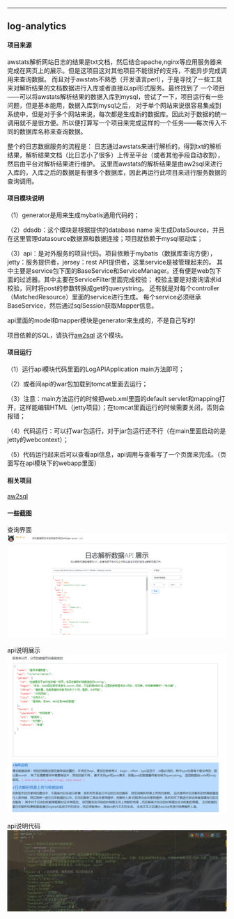 ----------------
log-analytics
-----------------

#### 项目来源
 awstats解析网站日志的结果是txt文档，然后结合apache,nginx等应用服务器来完成在网页上的展示。但是这项目这对其他项目不能很好的支持，不能异步完成调用来查询数据。
 而且对于awstats不熟悉（开发语言perl），于是寻找了一些工具来对解析结果的文档数据进行入库或者直接以api形式服务。最终找到了
 一个项目——可以将awstats解析结果的数据入库到mysql，尝试了一下，项目运行有一些问题，但是基本能用，数据入库到mysql之后，
 对于单个网站来说很容易集成到系统中，但是对于多个网站来说，每次都是生成新的数据库。因此对于数据的统一调用就不是很方便。所以便打算写一个项目来完成这样的一个任务——每次传入不同的数据库名称来查询数据。

 整个的日志数据服务的流程是：
 日志通过awstats来进行解析的，得到txt的解析结果，解析结果文档（比日志小了很多）上传至平台（或者其他手段自动收割），然后由平台对解析结果进行维护。
这里而awstats的解析结果是由aw2sql来进行入库的，入库之后的数据是有很多个数据库，因此再运行此项目来进行服务数据的查询调用。


#### 项目模块说明
（1）generator是用来生成mybatis通用代码的；

（2）ddsdb：这个模块是根据提供的database name 来生成DataSource，并且在这里管理datasource数据源和数据连接；项目就依赖于mysql驱动库；

（3）api：是对外服务的项目代码。项目依赖于mybatis（数据库查询方便），jetty：服务提供者，jersey：rest API提供者，这里service是被管理起来的。
其中主要是service包下面的BaseService和ServiceManager。还有便是web包下面的过滤器。其中主要在ServiceFilter里面完成校验；
校验主要是对查询请求id校验，同时将post的参数转换成get的querystring。
还有就是对每个controller（MatchedResource）里面的service进行生成。
每个service必须继承BaseService，然后通过sqlSession获取Mapper信息。

api里面的model和mapper模块是generator来生成的，不是自己写的!

项目依赖的SQL，请执行[aw2sql](https://github.com/zw231212/aw2sql) 这个模块。


#### 项目运行
（1）运行api模块代码里面的LogAPIApplication main方法即可；

（2）或者间api的war包加载到tomcat里面去运行；

（3）注意：main方法运行的时候把web.xml里面的default servlet和mapping打开，这样能编辑HTML（jetty项目）；在tomcat里面运行的时候需要关闭，否则会报错；

（4）代码运行：可以打war包运行，对于jar包运行还不行（在main里面启动的是jetty的webcontext）；

（5）代码运行起来后可以查看api信息，api调用与查看写了一个页面来完成。（页面写在api模块下的webapp里面）

#### 相关项目
[aw2sql](https://github.com/zw231212/aw2sql)


#### 一些截图
 查询界面
![](./screenshots/api/查询api页面.png)

api说明展示
![](./screenshots/api/api说明页面.png)

api说明代码
![](./screenshots/api/api说明代码.png)
